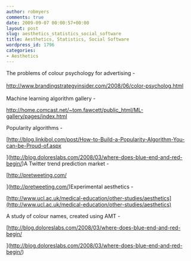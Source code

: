```yaml
---
author: robmyers
comments: true
date: 2009-09-07 00:00:57+00:00
layout: post
slug: aesthetics_statistics_social_software
title: Aesthetics, Statistics, Social Software
wordpress_id: 1796
categories:
- Aesthetics
---
```


The problems of colour psychology for advertising -  
[  
http://www.brandingstrategyinsider.com/2008/06/color-psycholog.html  
](http://home.comcast.net/%7Etom.fawcett/public_html/ML-gallery/pages/index.html)  
Machine learning algorithm gallery -  
  
http://home.comcast.net/~tom.fawcett/public_html/ML-gallery/pages/index.html  
  
Popularity algorithms -  
  
[http://blog.linkibol.com/post/How-to-Build-a-Popularity-Algorithm-You-can-be-Proud-of.aspx  
  
](http://blog.doloreslabs.com/2008/03/where-does-blue-end-and-red-begin/)A Twitter trend prediction market -  
  
[http://pretweeting.com/  
  
](http://pretweeting.com/)Experimental aesthetics -  
  
[http://www.ucl.ac.uk/medical-education/other-studies/aesthetics](http://www.ucl.ac.uk/medical-education/other-studies/aesthetics)  
  
A study of colour names, created using AMT -  
  
[http://blog.doloreslabs.com/2008/03/where-does-blue-end-and-red-begin/  
  
](http://blog.doloreslabs.com/2008/03/where-does-blue-end-and-red-begin/)  


